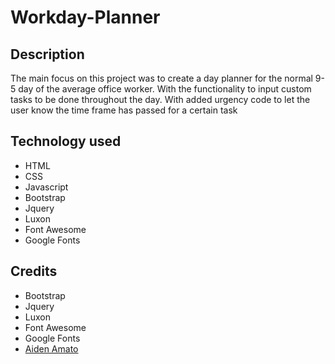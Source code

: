 # Workday-Planner

## Description
The main focus on this project was to create a day planner for the normal 9-5 day of the average office worker. With the functionality to input custom tasks to be done throughout the day. With added urgency code to let the user know the time frame has passed for a certain task

## Technology used 
 - HTML
 - CSS
 - Javascript
 - Bootstrap
 - Jquery
 - Luxon
 - Font Awesome
 - Google Fonts

## Credits
 - Bootstrap
 - Jquery
 - Luxon
 - Font Awesome
 - Google Fonts
 - [Aiden Amato](https://github.com/aidanamato)
